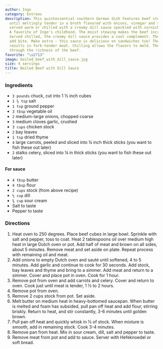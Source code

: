 ```yaml
---
author: Ingo
category: Entrees
description: This quintessential southern German dish features beef stew meat simmered
  until meltingly tender in a broth flavored with onions, vinegar and spices. It's
  served warm or chilled with a creamy dill sauce speckled with cornichons and onions.
  A favorite of Ingo's childhood. The moist stewing makes the beef incredibly tender.
  Served chilled, the creamy dill sauce provides a cool complement. The cornichons
  add bite. Make extra - this sauce is delicious on sandwiches too! The gentle braising
  results in fork-tender meat. Chilling allows the flavors to meld. The sauce cuts
  through the richness of the beef.
favorite: "\u2713"
image: boiled_beef_with_dill_sauce.jpg
size: 4 servings
title: Boiled Beef with Dill Sauce
---
```

### Ingredients

* `3 pounds` chuck, cut into 1 ½ inch cubes
* `1 ½ tsp` salt
* `1 tsp` ground pepper
* `3 tbsp` vegetable oil
* `2` medium-large onions, chopped coarse
* `3` medium cloves garlic, crushed
* `3 cups` chicken stock
* `2` bay leaves
* `1 tsp` dried thyme
* `4` large carrots, peeled and sliced into ¼ inch thick sticks (you want to fish these out later)
* `2` stalks celery, sliced into ¼ in thick sticks (you want to fish these out later)

#### For sauce

* `4 tbsp` butter
* `4 tbsp` flour
* `2 cups` stock (from above recipe)
* `½ cup` dill
* `¾ cup` sour cream
* Salt to taste
* Pepper to taste

### Directions

1. Heat oven to 250 degrees. Place beef cubes in large bowl. Sprinkle with salt and pepper, toss to coat. Heat 2 tablespoons oil over medium high heat in large Dutch oven or pot. Add half of meat and brown on all sides, about 5 minutes. Remove meat and set aside on plate. Repeat process with remaining oil and meat.
2. Add onions to empty Dutch oven and sauté until softened, 4 to 5 minutes. Add garlic and continue to cook for 30 seconds. Add stock, bay leaves and thyme and bring to a simmer. Add meat and return to a simmer. Cover and place pot in oven. Cook for 1 hour.
3. Remove pot from oven and add carrots and celery. Cover and return to oven. Cook just until meat is tender, 1 ½ to 2 hours.
4. Remove pot from oven.
5. Remove 2 cups stock from pot. Set aside.
6. Melt butter on medium heat in heavy-bottomed saucepan. When butter is melted and foam has subsided, pull pan off heat and add flour, stirring briskly. Return to heat, and stir constantly, 3-6 minutes until golden brown.
7. Pull pan off heat and quickly whisk in ½ of stock. When mixture is smooth, add in remaining stock. Cook 3-4 minutes.
8. Remove pan from heat. Mix in sour cream, dill, salt and pepper to taste.
9. Remove meat from pot and add to sauce. Server with Hefeknoedel or soft bread.